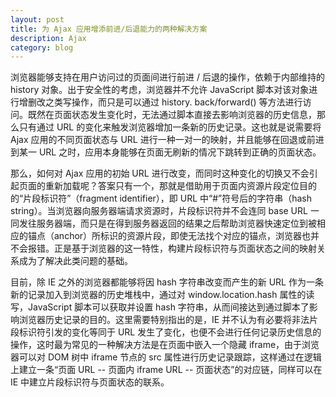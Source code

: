 ```yaml
---
layout: post
title: 为 Ajax 应用增添前进/后退能力的两种解决方案
description: Ajax
category: blog
---
```


浏览器能够支持在用户访问过的页面间进行前进 / 后退的操作，依赖于内部维持的 history 对象。出于安全性的考虑，浏览器并不允许 JavaScript 脚本对该对象进行增删改之类写操作，而只是可以通过 history. back/forward() 等方法进行访问。既然在页面状态发生变化时，无法通过脚本直接去影响浏览器的历史信息，那么只有通过 URL 的变化来触发浏览器增加一条新的历史记录。这也就是说需要将 Ajax 应用的不同页面状态与 URL 进行一种一对一的映射，并且能够在回退或前进到某一 URL 之时，应用本身能够在页面无刷新的情况下跳转到正确的页面状态。


那么，如何对 Ajax 应用的初始 URL 进行改变，而同时这种变化的切换又不会引起页面的重新加载呢？答案只有一个，那就是借助用于页面内资源片段定位目的的“片段标识符”（fragment identifier），即 URL 中“#”符号后的字符串（hash string）。当浏览器向服务器端请求资源时，片段标识符并不会连同 base URL 一同发往服务器端，而只是在得到服务器返回的结果之后帮助浏览器快速定位到被相应的锚点（anchor）所标识的资源片段，即使无法找个对应的锚点，浏览器也并不会报错。正是基于浏览器的这一特性，构建片段标识符与页面状态之间的映射关系成为了解决此类问题的基础。

目前，除 IE 之外的浏览器都能够将因 hash 字符串改变而产生的新 URL 作为一条新的记录加入到浏览器的历史堆栈中，通过对 window.location.hash 属性的读写，JavaScript 脚本可以获取并设置 hash 字符串，从而间接达到通过脚本了影响浏览器历史记录的目的。这里需要特别指出的是，IE 并不认为有必要将非法片段标识符引发的变化等同于 URL 发生了变化，也便不会进行任何记录历史信息的操作，这时最为常见的一种解决方法是在页面中嵌入一个隐藏 iframe，由于浏览器可以对 DOM 树中 iframe 节点的 src 属性进行历史记录跟踪，这样通过在逻辑上建立一条“页面 URL -- 页面内 iframe URL -- 页面状态”的对应链，同样可以在 IE 中建立片段标识符与页面状态的联系。